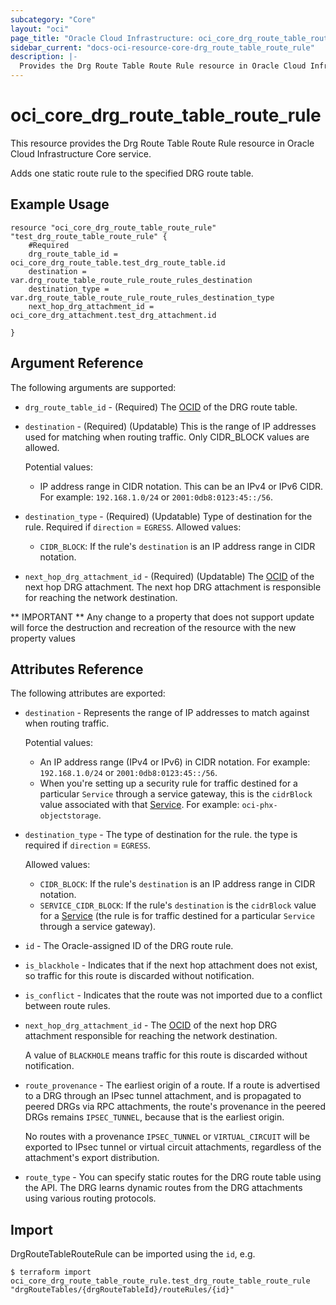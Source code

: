 ```yaml
---
subcategory: "Core"
layout: "oci"
page_title: "Oracle Cloud Infrastructure: oci_core_drg_route_table_route_rule"
sidebar_current: "docs-oci-resource-core-drg_route_table_route_rule"
description: |-
  Provides the Drg Route Table Route Rule resource in Oracle Cloud Infrastructure Core service
---
```


# oci_core_drg_route_table_route_rule
This resource provides the Drg Route Table Route Rule resource in Oracle Cloud Infrastructure Core service.

Adds one static route rule to the specified DRG route table.


## Example Usage

```hcl
resource "oci_core_drg_route_table_route_rule" "test_drg_route_table_route_rule" {
	#Required
	drg_route_table_id = oci_core_drg_route_table.test_drg_route_table.id
	destination = var.drg_route_table_route_rule_route_rules_destination
	destination_type = var.drg_route_table_route_rule_route_rules_destination_type
	next_hop_drg_attachment_id = oci_core_drg_attachment.test_drg_attachment.id

}
```

## Argument Reference

The following arguments are supported:

* `drg_route_table_id` - (Required) The [OCID](https://docs.cloud.oracle.com/iaas/Content/General/Concepts/identifiers.htm) of the DRG route table.

* `destination` - (Required) (Updatable) This is the range of IP addresses used for matching when routing traffic. Only CIDR_BLOCK values are allowed.

	Potential values:
	* IP address range in CIDR notation. This can be an IPv4 or IPv6 CIDR. For example: `192.168.1.0/24` or `2001:0db8:0123:45::/56`. 
* `destination_type` - (Required) (Updatable) Type of destination for the rule. Required if `direction` = `EGRESS`. Allowed values:
	* `CIDR_BLOCK`: If the rule's `destination` is an IP address range in CIDR notation. 
* `next_hop_drg_attachment_id` - (Required) (Updatable) The [OCID](https://docs.cloud.oracle.com/iaas/Content/General/Concepts/identifiers.htm) of the next hop DRG attachment. The next hop DRG attachment is responsible for reaching the network destination. 


** IMPORTANT **
Any change to a property that does not support update will force the destruction and recreation of the resource with the new property values

## Attributes Reference

The following attributes are exported:
* `destination` - Represents the range of IP addresses to match against when routing traffic.

	Potential values:
	* An IP address range (IPv4 or IPv6) in CIDR notation. For example: `192.168.1.0/24` or `2001:0db8:0123:45::/56`.
	* When you're setting up a security rule for traffic destined for a particular `Service` through a service gateway, this is the `cidrBlock` value associated with that [Service](https://docs.cloud.oracle.com/iaas/api/#/en/iaas/20160918/Service/). For example: `oci-phx-objectstorage`. 
* `destination_type` - The type of destination for the rule. the type is required if `direction` = `EGRESS`.

	Allowed values:
	* `CIDR_BLOCK`: If the rule's `destination` is an IP address range in CIDR notation.
	* `SERVICE_CIDR_BLOCK`: If the rule's `destination` is the `cidrBlock` value for a [Service](https://docs.cloud.oracle.com/iaas/api/#/en/iaas/latest/Service/) (the rule is for traffic destined for a particular `Service` through a service gateway). 
* `id` - The Oracle-assigned ID of the DRG route rule. 
* `is_blackhole` - Indicates that if the next hop attachment does not exist, so traffic for this route is discarded without notification. 
* `is_conflict` - Indicates that the route was not imported due to a conflict between route rules. 
* `next_hop_drg_attachment_id` - The [OCID](https://docs.cloud.oracle.com/iaas/Content/General/Concepts/identifiers.htm) of the next hop DRG attachment responsible for reaching the network destination.

	A value of `BLACKHOLE` means traffic for this route is discarded without notification. 
* `route_provenance` - The earliest origin of a route. If a route is advertised to a DRG through an IPsec tunnel attachment, and is propagated to peered DRGs via RPC attachments, the route's provenance in the peered DRGs remains `IPSEC_TUNNEL`, because that is the earliest origin.

	No routes with a provenance `IPSEC_TUNNEL` or `VIRTUAL_CIRCUIT` will be exported to IPsec tunnel or virtual circuit attachments, regardless of the attachment's export distribution. 
* `route_type` - You can specify static routes for the DRG route table using the API. The DRG learns dynamic routes from the DRG attachments using various routing protocols. 

## Import

DrgRouteTableRouteRule can be imported using the `id`, e.g.

```
$ terraform import oci_core_drg_route_table_route_rule.test_drg_route_table_route_rule "drgRouteTables/{drgRouteTableId}/routeRules/{id}" 
```

